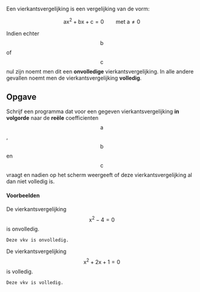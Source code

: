 Een vierkantsvergelijking is een vergelijking van de vorm:

$$\mathsf{ ax^2+bx+c = 0 \qquad \text{met } a\not = 0}$$

Indien echter $$\mathsf{b}$$ of $$\mathsf{c}$$ nul zijn noemt men dit een **onvolledige** vierkantsvergelijking. In alle andere gevallen noemt men de vierkantsvergelijking **volledig**.

## Opgave

Schrijf een programma dat voor een gegeven vierkantsvergelijking **in volgorde** naar de **reële** coefficienten $$\mathsf{a}$$, $$\mathsf{b}$$ en $$\mathsf{c}$$ vraagt en nadien op het scherm weergeeft of deze vierkantsvergelijking al dan niet volledig is.

#### Voorbeelden
De vierkantsvergelijking $$\mathsf{x^2-4 = 0}$$ is onvolledig.
```
Deze vkv is onvolledig.
```

De vierkantsvergelijking $$\mathsf{x^2+2x+1 = 0}$$ is volledig.
```
Deze vkv is volledig.
```
